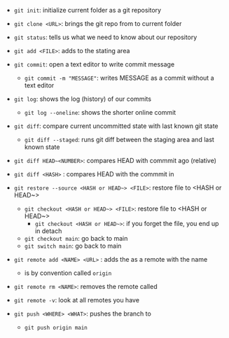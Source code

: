 
- `git init`: initialize current folder as a git repository
- `git clone <URL>`: brings the git repo from <URL> to current folder
- `git status`: tells us what we need to know about our repository

- `git add <FILE>`: adds <FILE> to the stating area
- `git commit`: open a text editor to write commit message
    - `git commit -m "MESSAGE"`: writes MESSAGE as a commit without a text editor

- `git log`: shows the log (history) of our commits
    - `git log --oneline`: shows the shorter online commit

- `git diff`: compare current uncommitted state with last known git state 
    - `git diff --staged`: runs git diff between the staging area and last known state
- `git diff HEAD~<NUMBER>`: compares HEAD with commmit <NUMBER> ago (relative)
- `git diff <HASH>` : compares HEAD with the commmit in <HASH> 

- `git restore --source <HASH or HEAD~> <FILE>`: restore file to <HASH or HEAD~>
    - `git checkout <HASH or HEAD~> <FILE>`: restore file to <HASH or HEAD~>
        - `git checkout <HASH or HEAD~>`: if you forget the file, you end up in detach 
	- `git checkout main`: go back to main
	- `git switch main`: go back to main

- `git remote add <NAME> <URL>` : adds the <URL> as a remote with the name <NAME>
    - <NAME> is by convention called `origin`
- `git remote rm <NAME>`: removes the remote called <NAME>
- `git remote -v`: look at all remotes you have 
- `git push <WHERE> <WHAT>`: pushes the <WHAT> branch to <WHERE> 
    - `git push origin main`
